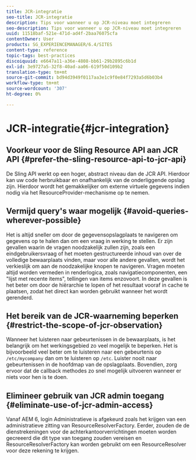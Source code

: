 ```yaml
---
title: JCR-integratie
seo-title: JCR-integratie
description: Tips voor wanneer u op JCR-niveau moet integreren
seo-description: Tips voor wanneer u op JCR-niveau moet integreren
uuid: 11518baf-521e-471d-ad4f-2baa76075cfa
contentOwner: User
products: SG_EXPERIENCEMANAGER/6.4/SITES
content-type: reference
topic-tags: best-practices
discoiquuid: e6647a11-a36e-4808-bb61-29b2895c6b1d
exl-id: 3e9727a5-32f8-40ad-aa06-619f50d109b2
translation-type: tm+mt
source-git-commit: bd94d3949f0117aa3e1c9f0e84f7293a5d6b03b4
workflow-type: tm+mt
source-wordcount: '307'
ht-degree: 0%

---
```


# JCR-integratie{#jcr-integration}

## Voorkeur voor de Sling Resource API aan JCR API {#prefer-the-sling-resource-api-to-jcr-api}

De Sling API werkt op een hoger, abstract niveau dan de JCR API. Hierdoor kan uw code herbruikbaar en onafhankelijk van de onderliggende opslag zijn. Hierdoor wordt het gemakkelijker om externe virtuele gegevens indien nodig via het ResourceProvider-mechanisme op te nemen.

## Vermijd query&#39;s waar mogelijk {#avoid-queries-wherever-possible}

Het is altijd sneller om door de gegevensopslagplaats te navigeren om gegevens op te halen dan om een vraag in werking te stellen. Er zijn gevallen waarin de vragen noodzakelijk zullen zijn, zoals een eindgebruikersvraag of het moeten gestructureerde inhoud van over de volledige bewaarplaats vinden, maar voor alle andere gevallen, wordt het verkieslijk om aan de noodzakelijke knopen te navigeren. Vragen moeten altijd worden vermeden in renderlogica, zoals navigatiecomponenten, een &quot;lijst met recente items&quot;, tellingen van items enzovoort. In deze gevallen is het beter om door de hiërarchie te lopen of het resultaat vooraf in cache te plaatsen, zodat het direct kan worden gebruikt wanneer het wordt gerenderd.

## Het bereik van de JCR-waarneming beperken {#restrict-the-scope-of-jcr-observation}

Wanneer het luisteren naar gebeurtenissen in de bewaarplaats, is het belangrijk om het werkingsgebied zo veel mogelijk te beperken. Het is bijvoorbeeld veel beter om te luisteren naar een gebeurtenis op `/etc/mycompany` dan om te luisteren op `/etc`. Luister nooit naar gebeurtenissen in de hoofdmap van de opslagplaats. Bovendien, zorg ervoor dat de callback methodes zo snel mogelijk uitvoeren wanneer er niets voor hen is te doen.

## Elimineer gebruik van JCR admin toegang {#eliminate-use-of-jcr-admin-access}

Vanaf AEM 6, login Administratieve is afgekeurd zoals het krijgen van een administratieve zitting van ResourceResolverFactory. Eerder, zouden de de dienstrekeningen voor de achterkantoorverrichtingen moeten worden gecreeerd die dit type van toegang zouden vereisen en ResourceResolverFactory kan worden gebruikt om een ResourceResolver voor deze rekening te krijgen.
